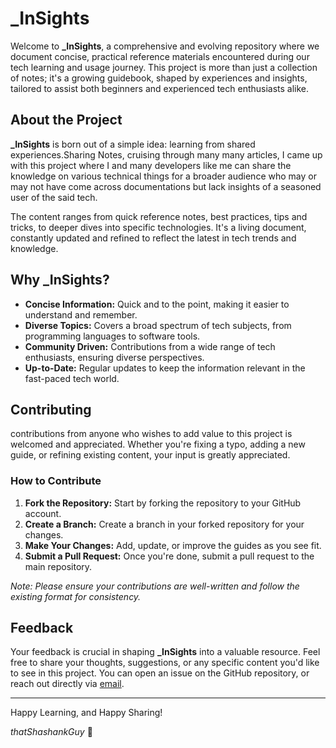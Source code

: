 # _InSights

Welcome to **_InSights**, a comprehensive and evolving repository where we document concise, practical reference materials encountered during our tech learning and usage journey. This project is more than just a collection of notes; it's a growing guidebook, shaped by experiences and insights, tailored to assist both beginners and experienced tech enthusiasts alike.

## About the Project

**_InSights** is born out of a simple idea: learning from shared experiences.Sharing Notes, cruising through many many articles, I came up with this project where I and many developers like me can share the knowledge on various technical things for a broader audience who may or may not have come across documentations but lack insights of a seasoned user of the said tech. 

The content ranges from quick reference notes, best practices, tips and tricks, to deeper dives into specific technologies. It's a living document, constantly updated and refined to reflect the latest in tech trends and knowledge.

## Why _InSights?

- **Concise Information:** Quick and to the point, making it easier to understand and remember.
- **Diverse Topics:** Covers a broad spectrum of tech subjects, from programming languages to software tools.
- **Community Driven:** Contributions from a wide range of tech enthusiasts, ensuring diverse perspectives.
- **Up-to-Date:** Regular updates to keep the information relevant in the fast-paced tech world.

## Contributing

contributions from anyone who wishes to add value to this project is welcomed and appreciated. Whether you're fixing a typo, adding a new guide, or refining existing content, your input is greatly appreciated.

### How to Contribute

1. **Fork the Repository:** Start by forking the repository to your GitHub account.
2. **Create a Branch:** Create a branch in your forked repository for your changes.
3. **Make Your Changes:** Add, update, or improve the guides as you see fit.
4. **Submit a Pull Request:** Once you're done, submit a pull request to the main repository.

_Note: Please ensure your contributions are well-written and follow the existing format for consistency._

## Feedback

Your feedback is crucial in shaping **_InSights** into a valuable resource. Feel free to share your thoughts, suggestions, or any specific content you'd like to see in this project. You can open an issue on the GitHub repository, or reach out directly via [email](mailto:shashankforworkshekhar@gmail.com).


---

Happy Learning, and Happy Sharing!

_thatShashankGuy_ 🚀

